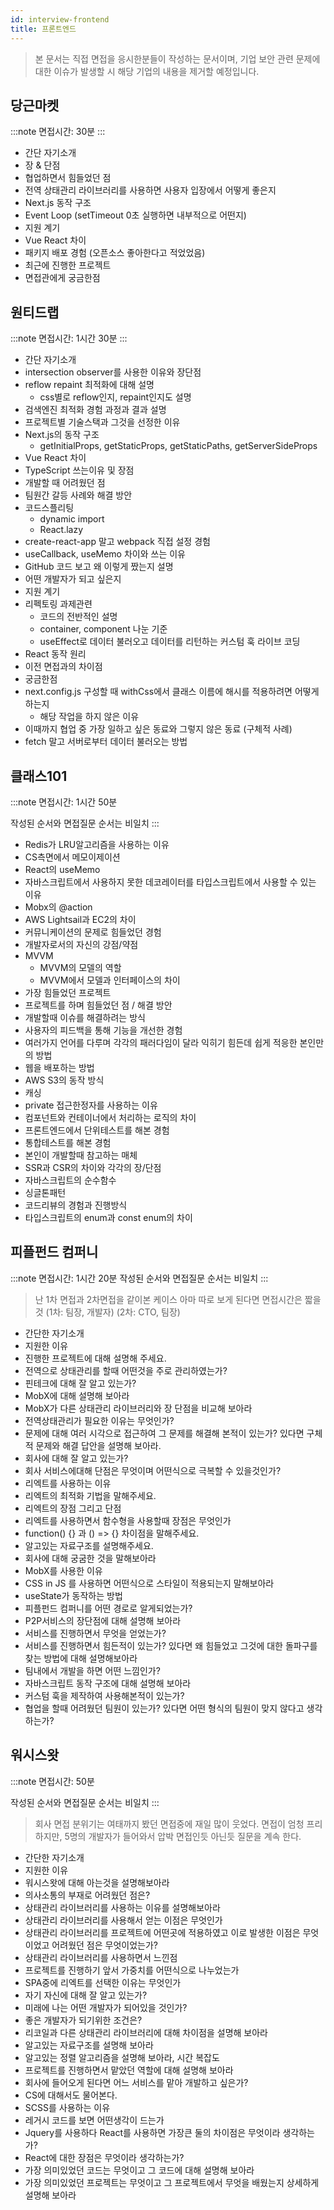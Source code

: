 ```yaml
---
id: interview-frontend
title: 프론트엔드
---
```


> 본 문서는 직접 면접을 응시한분들이 작성하는 문서이며, 기업 보안 관련 문제에 대한 이슈가 발생할 시 해당 기업의 내용을 제거할 예정입니다.

## 당근마켓

:::note
면접시간: 30분
:::

- 간단 자기소개
- 장 & 단점
- 협업하면서 힘들었던 점
- 전역 상태관리 라이브러리를 사용하면 사용자 입장에서 어떻게 좋은지
- Next.js 동작 구조
- Event Loop (setTimeout 0초 실행하면 내부적으로 어떤지)
- 지원 계기
- Vue React 차이
- 패키지 배포 경험 (오픈소스 좋아한다고 적었었음)
- 최근에 진행한 프로젝트
- 면접관에게 궁금한점

## 원티드랩

:::note
면접시간: 1시간 30분
:::

- 간단 자기소개
- intersection observer를 사용한 이유와 장단점
- reflow repaint 최적화에 대해 설명
  - css별로 reflow인지, repaint인지도 설명
- 검색엔진 최적화 경험 과정과 결과 설명
- 프로젝트별 기술스택과 그것을 선정한 이유
- Next.js의 동작 구조
  - getInitialProps, getStaticProps, getStaticPaths, getServerSideProps
- Vue React 차이
- TypeScript 쓰는이유 및 장점
- 개발할 때 어려웠던 점
- 팀원간 갈등 사례와 해결 방안
- 코드스플리팅
  - dynamic import
  - React.lazy
- create-react-app 말고 webpack 직접 설정 경험
- useCallback, useMemo 차이와 쓰는 이유
- GitHub 코드 보고 왜 이렇게 짰는지 설명
- 어떤 개발자가 되고 싶은지
- 지원 계기
- 리펙토링 과제관련
  - 코드의 전반적인 설명
  - container, component 나눈 기준
  - useEffect로 데이터 불러오고 데이터를 리턴하는 커스텀 훅 라이브 코딩
- React 동작 원리
- 이전 면접과의 차이점
- 궁금한점
- next.config.js 구성할 때 withCss에서 클래스 이름에 해시를 적용하려면 어떻게 하는지
  - 해당 작업을 하지 않은 이유
- 이때까지 협업 중 가장 일하고 싶은 동료와 그렇지 않은 동료 (구체적 사례)
- fetch 말고 서버로부터 데이터 불러오는 방법


## 클래스101

:::note
면접시간: 1시간 50분

작성된 순서와 면접질문 순서는 비일치
:::

- Redis가 LRU알고리즘을 사용하는 이유
- CS측면에서 메모이제이션
- React의 useMemo
- 자바스크립트에서 사용하지 못한 데코레이터를 타입스크립트에서 사용할 수 있는 이유
- Mobx의 @action
- AWS Lightsail과 EC2의 차이
- 커뮤니케이션의 문제로 힘들었던 경험
- 개발자로서의 자신의 강점/약점
- MVVM
  - MVVM의 모델의 역할
  - MVVM에서 모델과 인터페이스의 차이
- 가장 힘들었던 프로젝트
- 프로젝트를 하며 힘들었던 점 / 해결 방안
- 개발할때 이슈를 해결하려는 방식
- 사용자의 피드백을 통해 기능을 개선한 경험
- 여러가지 언어를 다루며 각각의 패러다임이 달라 익히기 힘든데 쉽게 적응한 본인만의 방법
- 웹을 배포하는 방법
- AWS S3의 동작 방식
- 캐싱
- private 접근한정자를 사용하는 이유
- 컴포넌트와 컨테이너에서 처리하는 로직의 차이
- 프론트엔드에서 단위테스트를 해본 경험
- 통합테스트를 해본 경험
- 본인이 개발할때 참고하는 매체
- SSR과 CSR의 차이와 각각의 장/단점
- 자바스크립트의 순수함수
- 싱글톤패턴
- 코드리뷰의 경험과 진행방식
- 타입스크립트의 enum과 const enum의 차이


## 피플펀드 컴퍼니

:::note
면접시간: 1시간 20분
작성된 순서와 면접질문 순서는 비일치
:::

> 난 1차 면접과 2차면접을 같이본 케이스 아마 따로 보게 된다면 면접시간은 짧을 것
(1차: 팀장, 개발자) (2차: CTO, 팀장)


- 간단한 자기소개
- 지원한 이유
- 진행한 프로젝트에 대해 설명해 주세요.
- 전역으로 상태관리를 할때 어떤것을 주로 관리하였는가?
- 핀테크에 대해 잘 알고 있는가?
- MobX에 대해 설명해 보아라
- MobX가 다른 상태관리 라이브러리와 장 단점을 비교해 보아라
- 전역상태관리가 필요한 이유는 무엇인가?
- 문제에 대해 여러 시각으로 접근하여 그 문제를 해결해 본적이 있는가? 있다면 구체적 문제와 해결 답안을 설명해 보아라.
- 회사에 대해 잘 알고 있는가?
- 회사 서비스에대해 단점은 무엇이며 어떤식으로 극복할 수 있을것인가?
- 리엑트를 사용하는 이유
- 리엑트의 최적화 기법을 말해주세요.
- 리엑트의 장점 그리고 단점
- 리엑트를 사용하면서 함수형을 사용할때 장점은 무엇인가
- function() {} 과 () => {} 차이점을 말해주세요.
- 알고있는 자료구조를 설명해주세요.
- 회사에 대해 궁굼한 것을 말해보아라
- MobX를 사용한 이유
- CSS in JS 를 사용하면 어떤식으로 스타일이 적용되는지 말해보아라
- useState가 동작하는 방법
- 피플펀드 컴퍼니를 어떤 경로로 알게되었는가?
- P2P서비스의 장단점에 대해 설명해 보아라
- 서비스를 진행하면서 무엇을 얻었는가?
- 서비스를 진행하면서 힘든적이 있는가? 있다면 왜 힘들었고 그것에 대한 돌파구를 찾는 방법에 대해 설명해보아라
- 팀내에서 개발을 하면 어떤 느낌인가?
- 자바스크립트 동작 구조에 대해 설명해 보아라
- 커스텀 훅을 제작하여 사용해본적이 있는가?
- 협업을 할때 어려웠던 팀원이 있는가? 있다면 어떤 형식의 팀원이 맞지 않다고 생각하는가?

## 워시스왓

:::note
면접시간: 50분

작성된 순서와 면접질문 순서는 비일치
:::
> 회사 면접 분위기는 여태까지 봤던 면접중에 재일 많이 웃었다.
면접이 엄청 프리하지만, 5명의 개발자가 들어와서 압박 면접인듯 아닌듯 질문을 계속 한다.

- 간단한 자기소개
- 지원한 이유
- 워시스왓에 대해 아는것을 설명해보아라
- 의사소통의 부재로 어려웠던 점은?
- 상태관리 라이브러리를 사용하는 이유를 설명해보아라
- 상태관리 라이브러리를 사용해서 얻는 이점은 무엇인가
- 상태관리 라이브러리를 프로젝트에 어떤곳에 적용하였고 이로 발생한 이점은 무엇이었고 어려웠던 점은 무엇이었는가?
- 상태관리 라이브러리를 사용하면서 느낀점
- 프로젝트를 진행하기 앞서 가중치를 어떤식으로 나누었는가
- SPA중에 리엑트를 선택한 이유는 무엇인가
- 자기 자신에 대해 잘 알고 있는가?
- 미래에 나는 어떤 개발자가 되어있을 것인가?
- 좋은 개발자가 되기위한 조건은?
- 리코일과 다른 상태관리 라이브러리에 대해 차이점을 설명해 보아라
- 알고있는 자료구조를 설명해 보아라
- 알고있는 정렬 알고리즘을 설명해 보아라, 시간 복잡도
- 프로젝트를 진행하면서 맡았던 역할에 대해 설명해 보아라
- 회사에 들어오게 된다면 어느 서비스를 맡아 개발하고 싶은가?
- CS에 대해서도 물어본다.
- SCSS를 사용하는 이유
- 레거시 코드를 보면 어떤생각이 드는가
- Jquery를 사용하다 React를 사용하면 가장큰 둘의 차이점은 무엇이라 생각하는가?
- React에 대한 장점은 무엇이라 생각하는가?
- 가장 의미있었던 코드는 무엇이고 그 코드에 대해 설명해 보아라
- 가장 의미있었던 프로젝트는 무엇이고 그 프로젝트에서 무엇을 배웠는지 상세하게 설명해 보아라
